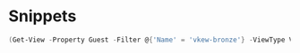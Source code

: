 # Snippets

``` Powershell
(Get-View -Property Guest -Filter @{'Name' = 'vkew-bronze'} -ViewType VirtualMachine).Guest.Disk | %{$_.Capacity / (1024 * 1024 * 1024)}
```

